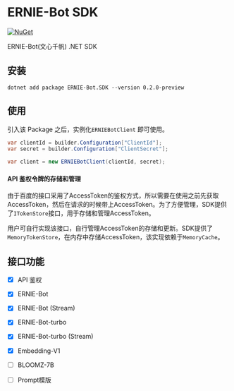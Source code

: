 ﻿# ERNIE-Bot SDK

[![NuGet](https://img.shields.io/nuget/v/ERNIE-Bot.SDK?label=sdk)](https://www.nuget.org/packages/ERNIE-Bot.SDK/)

ERNIE-Bot(文心千帆) .NET SDK

## 安装

```
dotnet add package ERNIE-Bot.SDK --version 0.2.0-preview
```

## 使用 

引入该 Package 之后，实例化`ERNIEBotClient` 即可使用。

```csharp
var clientId = builder.Configuration["ClientId"];
var secret = builder.Configuration["ClientSecret"];

var client = new ERNIEBotClient(clientId, secret);
```

#### API 鉴权令牌的存储和管理

由于百度的接口采用了AccessToken的鉴权方式，所以需要在使用之前先获取AccessToken，然后在请求的时候带上AccessToken。为了方便管理，SDK提供了`ITokenStore`接口，用于存储和管理AccessToken。

用户可自行实现该接口，自行管理AccessToken的存储和更新。SDK提供了`MemoryTokenStore`，在内存中存储AccessToken，该实现依赖于`MemoryCache`。


## 接口功能

- [x] API 鉴权
- [x] ERNIE-Bot
- [x] ERNIE-Bot (Stream)
- [x] ERNIE-Bot-turbo
- [x] ERNIE-Bot-turbo (Stream)
- [x] Embedding-V1
- [ ] BLOOMZ-7B
- [ ] Prompt模版


